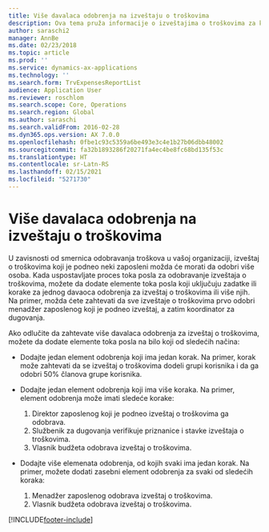 ```yaml
---
title: Više davalaca odobrenja na izveštaju o troškovima
description: Ova tema pruža informacije o izveštajima o troškovima za koje je potrebno odobrenje više osoba.
author: saraschi2
manager: AnnBe
ms.date: 02/23/2018
ms.topic: article
ms.prod: ''
ms.service: dynamics-ax-applications
ms.technology: ''
ms.search.form: TrvExpensesReportList
audience: Application User
ms.reviewer: roschlom
ms.search.scope: Core, Operations
ms.search.region: Global
ms.author: saraschi
ms.search.validFrom: 2016-02-28
ms.dyn365.ops.version: AX 7.0.0
ms.openlocfilehash: 0fbe1c93c5359a6be493e3c4e1b27b06dbb48002
ms.sourcegitcommit: fa32b1893286f20271fa4ec4be8fc68bd135f53c
ms.translationtype: HT
ms.contentlocale: sr-Latn-RS
ms.lasthandoff: 02/15/2021
ms.locfileid: "5271730"
---
```

# <a name="multiple-approvers-on-an-expense-report"></a>Više davalaca odobrenja na izveštaju o troškovima

U zavisnosti od smernica odobravanja troškova u vašoj organizaciji, izveštaj o troškovima koji je podneo neki zaposleni možda će morati da odobri više osoba. Kada uspostavljate proces toka posla za odobravanje izveštaja o troškovima, možete da dodate elemente toka posla koji uključuju zadatke ili korake za jednog davaoca odobrenja za izveštaj o troškovima ili više njih. Na primer, možda ćete zahtevati da sve izveštaje o troškovima prvo odobri menadžer zaposlenog koji je podneo izveštaj, a zatim koordinator za dugovanja.

Ako odlučite da zahtevate više davalaca odobrenja za izveštaj o troškovima, možete da dodate elemente toka posla na bilo koji od sledećih načina:

- Dodajte jedan element odobrenja koji ima jedan korak. Na primer, korak može zahtevati da se izveštaj o troškovima dodeli grupi korisnika i da ga odobri 50% članova grupe korisnika.
- Dodajte jedan element odobrenja koji ima više koraka. Na primer, element odobrenja može imati sledeće korake:

    1. Direktor zaposlenog koji je podneo izveštaj o troškovima ga odobrava.
    2. Službenik za dugovanja verifikuje priznanice i stavke izveštaja o troškovima.
    3. Vlasnik budžeta odobrava izveštaj o troškovima.

- Dodajte više elemenata odobrenja, od kojih svaki ima jedan korak. Na primer, možete dodati zasebni element odobrenja za svaki od sledećih koraka:

    1. Menadžer zaposlenog odobrava izveštaj o troškovima.
    2. Vlasnik budžeta odobrava izveštaj o troškovima.


[!INCLUDE[footer-include](../includes/footer-banner.md)]